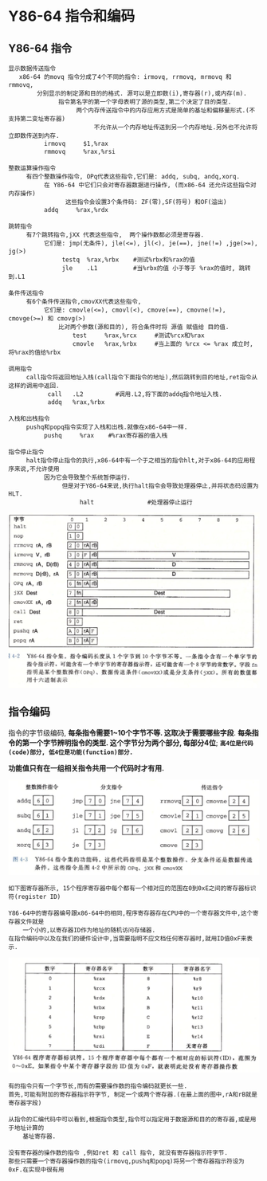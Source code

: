 # Y86-64 指令和编码

## Y86-64 指令

```text
显示数据传送指令
   x86-64 的movq 指令分成了4个不同的指令: irmovq, rrmovq, mrmovq 和 rmmovq,
        分别显示的制定源和目的的格式. 源可以是立即数(i),寄存器(r),或内存(m).
              指令第名字的第一个字母表明了源的类型,第二个决定了目的类型.
                   两个内存传送指令中的内存应用方式是简单的基址和偏移量形式.(不支持第二变址寄存器)
                        不允许从一个内存地址传送到另一个内存地址.另外也不允许将立即数传送到内存.
          irmovq     $1,%rax
          rmmovq     %rax,%rsi

整数运算操作指令
     有四个整数操作指令, OPq代表这些指令,它们是: addq, subq, andq,xorq.
          在 Y86-64 中它们只会对寄存器数据进行操作, (而x86-64 还允许这些指令对内存操作)
                这些指令会设置3个条件码: ZF(零),SF(符号) 和OF(溢出)
          addq     %rax,%rdx

跳转指令
     有7个跳转指令,jXX 代表这些指令,  两个操作数都必须是寄存器.
          它们是: jmp(无条件), jle(<=), jl(<), je(==), jne(!=) ,jge(>=), jg(>)
               testq  %rax,%rbx    #测试%rbx和%rax的值
               jle    .L1          #当%rbx的值 小于等于 %rax的值时, 跳转到.L1

条件传送指令
     有6个条件传送指令,cmovXX代表这些指令,
          它们是: cmovle(<=), cmovl(<), cmove(==), cmovne(!=), cmovge(>=) 和 cmovg(>)
              比对两个参数(源和目的), 符合条件时将 源值 赋值给 目的值.
                  test     %rax,%rcx     #测试%rcx和%rax
                  cmovle   %rax,%rbx     #当上面的 %rcx <= %rax 成立时,将%rax的值给%rbx

调用指令
     call指令将返回地址入栈(call指令下面指令的地址),然后跳转到目的地址,ret指令从这样的调用中返回.
           call   .L2         #调用.L2,将下面的addq指令地址入栈.
           addq   %rax,%rbx   

入栈和出栈指令
     pushq和popq指令实现了入栈和出栈.就像在x86-64中一样.
          pushq     %rax    #%rax寄存器的值入栈

指令停止指令
     halt指令停止指令的执行,x86-64中有一个于之相当的指令hlt,对于x86-64的应用程序来说,不允许使用
          因为它会导致整个系统暂停运行. 
               但是对于Y86-64来说,执行halt指令会导致处理器停止,并将状态码设置为 HLT.
                    halt               #处理器停止运行
```

![rA&#x548C;rB &#x662F;&#x5BC4;&#x5B58;&#x5668;&#x6307;&#x793A;&#x7B26;&#x5B57;&#x8282;,D&#x662F;8&#x4F4D;&#x6570;&#x5B57;,V&#x662F;&#x7ACB;&#x5373;&#x6570;,F&#x662F;0xf&#x7A7A;&#x5BC4;&#x5B58;&#x5668;,Dest&#x662F;&#x7EDD;&#x5BF9;&#x5730;&#x5740;,fn&#x662F;&#x529F;&#x80FD;&#x90E8;&#x5206;](../.gitbook/assets/ping-mu-kuai-zhao-20190810-18.41.34.png)

## 指令编码

指令的字节级编码,  **每条指令需要1~10个字节不等.  这取决于需要哪些字段**. **每条指令的第一个字节辨明指令的类型. 这个字节分为两个部分, 每部分4位**; **`高4位是代码(code)部分, 低4位是功能(function)部分.`**

**功能值只有在一组相关指令共用一个代码时才有用.**

![&#x6574;&#x6570;&#x64CD;&#x4F5C;,&#x5206;&#x652F;&#x548C;&#x6761;&#x4EF6;&#x4F20;&#x9001;&#x6307;&#x4EE4;&#x7684;&#x5177;&#x4F53;&#x7F16;&#x7801;.&#x53EF;&#x4EE5;&#x628A;rrmovq&#x770B;&#x6210;&#x662F;&#x4E00;&#x4E2A;&#x65E0;&#x6761;&#x4EF6;&#x4F20;&#x9001;&#x6307;&#x4EE4;\(jmp\)](../.gitbook/assets/ping-mu-kuai-zhao-20190810-20.18.08.png)

```text
如下图寄存器所示, 15个程序寄存器中每个都有一个相对应的范围在0到0xE之间的寄存器标识符(register ID)

Y86-64中的寄存器编号跟x86-64中的相同,程序寄存器存在CPU中的一个寄存器文件中,这个寄存器文件就是
    一个小的,以寄存器ID作为地址的随机访问存储器.
在指令编码中以及在我们的硬件设计中,当需要指明不应文档任何寄存器时,就用ID值0xF来表示.
```

![&#x5BC4;&#x5B58;&#x5668;&#x5728;&#x5BC4;&#x5B58;&#x5668;&#x6587;&#x4EF6;&#x4E2D;&#x4FDD;&#x5B58;&#x7684;&#x6807;&#x8BC6;&#x7B26;](../.gitbook/assets/ping-mu-kuai-zhao-20190810-20.40.37.png)

```text
有的指令只有一个字节长,而有的需要操作数的指令编码就更长一些.
首先,可能有附加的寄存器指示符字节, 制定一个或两个寄存器.(在最上面的图中,rA和rB就是寄存器字段)

从指令的汇编代码中可以看到,根据指令类型,指令可以指定用于数据源和目的的寄存器,或是用于地址计算的
    基址寄存器.

没有寄存器的操作数的指令 ,例如ret 和 call 指令, 就没有寄存器指示符字节.
那些只需要一个寄存器操作数的指令(irmovq,pushq和popq)将另一个寄存器指示符设为 0xF.在实现中很有用
```















